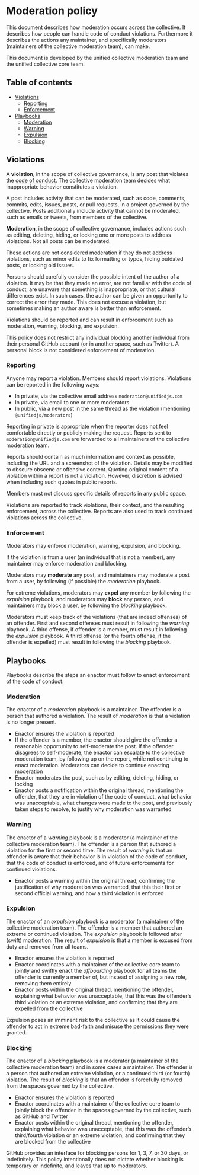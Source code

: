 # Moderation policy

This document describes how moderation occurs across the collective.
It describes how people can handle code of conduct violations.
Furthermore it describes the actions any maintainer, and specifically moderators
(maintainers of the collective moderation team), can make.

This document is developed by the unified collective moderation team and the
unified collective core team.

## Table of contents

* [Violations](#violations)
  * [Reporting](#reporting)
  * [Enforcement](#enforcement)
* [Playbooks](#playbooks)
  * [Moderation](#moderation)
  * [Warning](#warning)
  * [Expulsion](#expulsion)
  * [Blocking](#blocking)

## Violations

A **violation**, in the scope of collective governance, is any post that
violates the [code of conduct][coc].
The collective moderation team decides what inappropriate behavior constitutes a
violation.

A post includes activity that can be moderated, such as code, comments, commits,
edits, issues, posts, or pull requests, in a project governed by the collective.
Posts additionally include activity that cannot be moderated, such as emails or
tweets, from members of the collective.

**Moderation**, in the scope of collective governance, includes actions such as
editing, deleting, hiding, or locking one or more posts to address violations.
Not all posts can be moderated.

These actions are not considered moderation if they do not address violations,
such as minor edits to fix formatting or typos, hiding outdated posts, or
locking old issues.

Persons should carefully consider the possible intent of the author of a
violation.
It may be that they made an error, are not familiar with the code of conduct,
are unaware that something is inappropriate, or that cultural differences exist.
In such cases, the author can be given an opportunity to correct the error they
made.
This does not excuse a violation, but sometimes making an author aware is better
than enforcement.

Violations should be reported and can result in enforcement such as moderation,
warning, blocking, and expulsion.

This policy does not restrict any individual blocking another individual from
their personal GitHub account (or in another space, such as Twitter).
A personal block is not considered enforcement of moderation.

### Reporting

Anyone may report a violation.
Members should report violations.
Violations can be reported in the following ways:

* In private, via the collective email address `moderation@unifiedjs.com`
* In private, via email to one or more moderators
* In public, via a new post in the same thread as the violation (mentioning
  `@unifiedjs/moderators`)

Reporting in private is appropriate when the reporter does not feel comfortable
directly or publicly making the request.
Reports sent to `moderation@unifiedjs.com` are forwarded to all maintainers of
the collective moderation team.

Reports should contain as much information and context as possible, including
the URL and a screenshot of the violation.
Details may be modified to obscure obscene or offensive content.
Quoting original content of a violation within a report is not a violation.
However, discretion is advised when including such quotes in public reports.

Members must not discuss specific details of reports in any public space.

Violations are reported to track violations, their context, and the resulting
enforcement, across the collective.
Reports are also used to track continued violations across the collective.

### Enforcement

Moderators may enforce moderation, warning, expulsion, and blocking.

If the violation is from a user (an individual that is not a member), any
maintainer may enforce moderation and blocking.

Moderators may **moderate** any post, and maintainers may moderate a post from a
user, by following (if possible) the *moderation* playbook.

For extreme violations, moderators may **expel** any member by following the
*expulsion* playbook, and moderators may **block** any person, and maintainers
may block a user, by following the *blocking* playbook.

Moderators must keep track of the violations (that are indeed offenses) of
an offender.
First and second offenses must result in following the *warning* playbook.
A third offense, if offender is a member, must result in following the
*expulsion* playbook.
A third offense (or the fourth offense, if the offender is expelled) must result
in following the *blocking* playbook.

## Playbooks

Playbooks describe the steps an enactor must follow to enact enforcement of the
code of conduct.

### Moderation

The enactor of a *moderation* playbook is a maintainer.
The offender is a person that authored a violation.
The result of *moderation* is that a violation is no longer present.

* Enactor ensures the violation is reported
* If the offender is a member, the enactor should give the offender a
  reasonable opportunity to self-moderate the post.
  If the offender disagrees to self-moderate, the enactor can escalate to the
  collective moderation team, by following up on the report, while not
  continuing to enact moderation.
  Moderators can decide to continue enacting moderation
* Enactor moderates the post, such as by editing, deleting, hiding, or locking
* Enactor posts a notification within the original thread, mentioning the
  offender, that they are in violation of the code of conduct, what behavior
  was unacceptable, what changes were made to the post, and previously taken
  steps to resolve, to justify why moderation was warranted

### Warning

The enactor of a *warning* playbook is a moderator (a maintainer of the
collective moderation team).
The offender is a person that authored a violation for the first or second time.
The result of *warning* is that an offender is aware that their behavior is
in violation of the code of conduct, that the code of conduct is enforced,
and of future enforcements for continued violations.

* Enactor posts a warning within the original thread, confirming the
  justification of why moderation was warranted, that this their first or
  second official warning, and how a third violation is enforced

### Expulsion

The enactor of an *expulsion* playbook is a moderator (a maintainer of the
collective moderation team).
The offender is a member that authored an extreme or continued violation.
The *expulsion* playbook is followed after (swift) moderation.
The result of *expulsion* is that a member is excused from duty and removed from
all teams.

* Enactor ensures the violation is reported
* Enactor coordinates with a maintainer of the collective core team to jointly
  and swiftly enact the *offboarding* playbook for all teams the offender
  is currently a member of, but instead of assigning a new role, removing them
  entirely
* Enactor posts within the original thread, mentioning the offender,
  explaining what behavior was unacceptable, that this was the offender’s
  third violation or an extreme violation, and confirming that they are
  expelled from the collective

Expulsion poses an imminent risk to the collective as it could cause the
offender to act in extreme bad-faith and misuse the permissions they were
granted.

### Blocking

The enactor of a *blocking* playbook is a moderator (a maintainer of the
collective moderation team) and in some cases a maintainer.
The offender is a person that authored an extreme violation, or a continued
third (or fourth) violation.
The result of *blocking* is that an offender is forcefully removed from the
spaces governed by the collective.

* Enactor ensures the violation is reported
* Enactor coordinates with a maintainer of the collective core team to jointly
  block the offender in the spaces governed by the collective, such as GitHub
  and Twitter
* Enactor posts within the original thread, mentioning the offender,
  explaining what behavior was unacceptable, that this was the offender’s
  third/fourth violation or an extreme violation, and confirming that they are
  blocked from the collective

GitHub provides an interface for blocking persons for 1, 3, 7, or 30 days, or
indefinitely.
This policy intentionally does not dictate whether blocking is temporary or
indefinite, and leaves that up to moderators.

<!-- Definitions -->

[coc]: code-of-conduct.md
